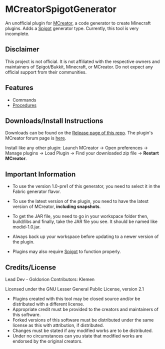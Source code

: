 # MCreatorSpigotGenerator
An unofficial plugin for [MCreator](https://mcreator.net/), a code generator to create Minecraft plugins. Adds a [Spigot](https://www.spigotmc.org/) generator type. Currently, this tool is very incomplete.

## Disclaimer
This project is not official. It is not affiliated with the respective owners and maintainers of Spigot/Bukkit, Minecraft, or MCreator. Do not expect any official support from their communities.

## Features
* Commands
* [Procedures](https://github.com/Goldorion/MCreatorSpigotGenerator/blob/1.16.1/PROCEDURES.md)

## Downloads/Install Instructions
Downloads can be found on the [Release page of this repo](https://github.com/Goldorion/MCreatorSpigotGenerator/releases).
The plugin's MCreator forum page is [here](https://mcreator.net/forum/64143/spigot-generator-plugin).

Install like any other plugin: Launch MCreator -> Open preferences -> Manage plugins -> Load Plugin -> Find your downloaded zip file -> **Restart MCreator**.

## Important Information

- To use the version 1.0-pre1 of this generator, you need to select it in the Fabric generator flavor.

- To use the latest version of the plugin, you need to have the latest version of MCreator, **including snapshots**.

- To get the JAR file, you need to go in your workspace folder then, build/libs and finally, take the JAR file you see. It should be named like modid-1.0.jar.

- Always back up your workspace before updating to a newer version of the plugin.

- Plugins may also require [Spigot](https://getbukkit.org/download/spigot) to function properly.

## Credits/License

Lead Dev - Goldorion
Contributors: Klemen

Licensed under the GNU Lesser General Public License, version 2.1  
* Plugins created with this tool may be closed source and/or be distributed with a different license.
* Appropriate credit must be provided to the creators and maintainers of this software.
* Forked versions of this software must be distributed under the same license as this with attribution, if distributed.
* Changes must be stated if any modified works are to be distributed.
* Under no circumstances can you state that modified works are endorsed by the original creators.
